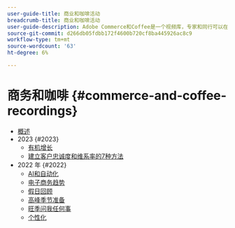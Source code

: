 ```yaml
---
user-guide-title: 商业和咖啡活动
breadcrumb-title: 商业和咖啡活动
user-guide-description: Adobe Commerce和Coffee是一个视频库，专家和同行可以在其中分享有关如何使用Adobe Commerce的想法和想法。
source-git-commit: d266db05fdbb172f4600b720cf8ba445926ac8c9
workflow-type: tm+mt
source-wordcount: '63'
ht-degree: 6%

---
```



# 商务和咖啡 {#commerce-and-coffee-recordings}

+ [概述](overview.md)
+ 2023 {#2023}
   + [有机增长](2023/organic-growth.md)
   + [建立客户忠诚度和维系率的7种方法](2023/loyalty-retention.md)
+ 2022 年 {#2022}
   + [AI和自动化](2022/ai-and-automation.md)
   + [电子商务趋势](2022/ecommerce-trends.md)
   + [假日回顾](2022/holiday.md)
   + [高峰季节准备](2022/peak-season-prep.md)
   + [旺季问我任何事](2022/peak-season-ask-anything.md)
   + [个性化](2022/personalization.md)

<!--+ Commerce Events {#commerce-events}
  + [Overview](commerce-events/overview.md)
  + 2022 {#2022}
    + [Top Tips and Tricks for Adobe Campaign Standard](customer-journeys/2022/tips-and-tricks.md)
    + [Develop and customize data models in Adobe Campaign Classic](customer-journeys/2022/data-models.md)

+ Data and insights {#commerce-release-updates}
  + [Overview](commerce-release-updates/overview.md)
  + 2022 {#2022}
    + [Innovations and trends](data-and-insights/2022/innovations.md)
    + [Sensei and Analysis Workspace](data-and-insights/2022/sensei.md)
    + [Personalize and automate with Adobe Target](data-and-insights/2022/personalize.md)
    + [Analytics and Target applications for Mobile and Apps](data-and-insights/2022/mobile-and-apps.md)
    + [Cross Device Analytics and Customer Journey Analytics](data-and-insights/2022/cross-device-analytics.md) -->